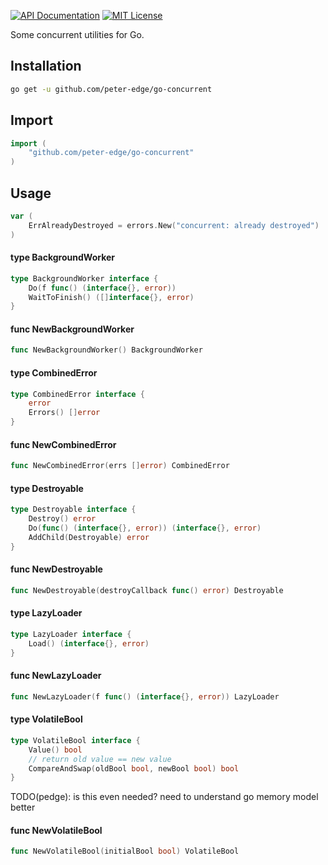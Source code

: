 [![API Documentation](http://img.shields.io/badge/api-Godoc-blue.svg?style=flat-square)](https://godoc.org/github.com/peter-edge/go-concurrent)
[![MIT License](http://img.shields.io/badge/license-MIT-blue.svg?style=flat-square)](https://github.com/peter-edge/go-concurrent/blob/master/LICENSE)

Some concurrent utilities for Go.

## Installation
```bash
go get -u github.com/peter-edge/go-concurrent
```

## Import
```go
import (
    "github.com/peter-edge/go-concurrent"
)
```

## Usage

```go
var (
	ErrAlreadyDestroyed = errors.New("concurrent: already destroyed")
)
```

#### type BackgroundWorker

```go
type BackgroundWorker interface {
	Do(f func() (interface{}, error))
	WaitToFinish() ([]interface{}, error)
}
```


#### func  NewBackgroundWorker

```go
func NewBackgroundWorker() BackgroundWorker
```

#### type CombinedError

```go
type CombinedError interface {
	error
	Errors() []error
}
```


#### func  NewCombinedError

```go
func NewCombinedError(errs []error) CombinedError
```

#### type Destroyable

```go
type Destroyable interface {
	Destroy() error
	Do(func() (interface{}, error)) (interface{}, error)
	AddChild(Destroyable) error
}
```


#### func  NewDestroyable

```go
func NewDestroyable(destroyCallback func() error) Destroyable
```

#### type LazyLoader

```go
type LazyLoader interface {
	Load() (interface{}, error)
}
```


#### func  NewLazyLoader

```go
func NewLazyLoader(f func() (interface{}, error)) LazyLoader
```

#### type VolatileBool

```go
type VolatileBool interface {
	Value() bool
	// return old value == new value
	CompareAndSwap(oldBool bool, newBool bool) bool
}
```

TODO(pedge): is this even needed? need to understand go memory model better

#### func  NewVolatileBool

```go
func NewVolatileBool(initialBool bool) VolatileBool
```
